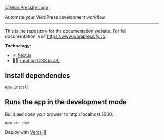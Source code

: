 [![WordPressify Logo](https://wordpressify.s3-eu-west-1.amazonaws.com/img/wordpressify-repository-logo.svg#3)](https://www.wordpressify.co/)

Automate your WordPress development workflow.

---

This is the repository for the documentation website.
For full documentation, visit https://www.wordpressify.co.

**Technology:**
- ⚛ [Next.js](https://nextjs.org/)
- 👩‍🎤 [Emotion (CSS in JS)](https://emotion.sh/)
## Install dependencies
```
npm install
```

## Runs the app in the development mode
Build and open your browser to http://localhost:3000.
```
npm run dev
```

Deploy with [Vercel](https://vercel.com/) 🚀
